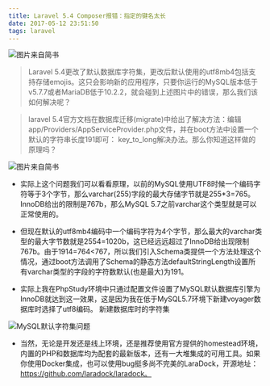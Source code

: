 ```yaml
---
title: Laravel 5.4 Composer报错：指定的键名太长
date: 2017-05-12 23:51:50
tags: laravel
---
```


![图片来自简书](http://upload-images.jianshu.io/upload_images/3995745-9baacd89f2b04eee.png?imageMogr2/auto-orient/strip%7CimageView2/2/w/1240)

> Laravel 5.4更改了默认数据库字符集，更改后默认使用的utf8mb4包括支持存储emojis。这只会影响新的应用程序，只要你运行的MySQL版本低于v5.7.7或者MariaDB低于10.2.2，就会碰到上述图片中的错误，那么我们该如何解决呢？

> laravel 5.4官方文档在数据库迁移(migrate)中给出了解决方法：编辑app/Providers/AppServiceProvider.php文件，并在boot方法中设置一个默认的字符串长度191即可：
key_to_long解决办法。那么你知道这样做的原理吗？

<!-- more -->

![图片来自简书](http://upload-images.jianshu.io/upload_images/3995745-cd5c87fb8b55afec.png?imageMogr2/auto-orient/strip%7CimageView2/2/w/1240)
- 实际上这个问题我们可以看看原理，以前的MySQL使用UTF8时候一个编码字符等于3个字节，那么varchar(255)字段的最大存储字节就是255*3=765。InnoDB给出的限制是767b，那么MySQL 5.7之前varchar这个类型就是可以正常使用的。

- 但现在默认的utf8mb4编码中一个编码字符为4个字节，那么最大的varchar类型的最大字节数就是2554=1020b，这已经远远超过了InnoDB给出现限制767b。由于1914=764<767，所以我们引入Schema类提供一个方法处理这个情况，通过boot方法调用了Schema的静态方法defaultStringLength设置所有varchar类型的字段的字符数默认(也是最大)为191。

- 实际上我在PhpStudy环境中只通过配置文件设置了MySQL默认数据库引擎为InnoDB就达到这一效果，这是因为我在低于MySQL5.7环境下新建voyager数据库时选择了utf8编码。
新建数据库时的字符集

![MySQL默认字符集问题](http://upload-images.jianshu.io/upload_images/3995745-c7d502cdb3d1c3ff.png?imageMogr2/auto-orient/strip%7CimageView2/2/w/1240)

- 当然，无论是开发还是线上环境，还是推荐使用官方提供的homestead环境，内置的PHP和数据库均为配套的最新版本，还有一大堆集成的可用工具。如果你使用Docker集成，也可以使用bug挺多尚不完美的LaraDock，开源地址：https://github.com/laradock/laradock。